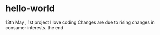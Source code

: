 # hello-world
13th  May , 1st project 
I love coding
Changes are due to rising changes in consumer interests. 
the end
